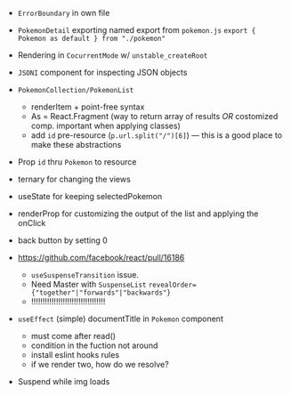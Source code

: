 - `ErrorBoundary` in own file
- `PokemonDetail` exporting named export from `pokemon.js` `export { Pokemon as default } from "./pokemon"`
- Rendering in `CocurrentMode` w/ `unstable_createRoot`
- `JSONI` component for inspecting JSON objects
- `PokemonCollection/PokemonList`
  - renderItem + point-free syntax
  - As = React.Fragment (way to return array of results _OR_ costomized comp. important when applying classes)
  - add `id` pre-resource (`p.url.split("/")[6]`) — this is a good place to make these abstractions
- Prop `id` thru `Pokemon` to resource

- ternary for changing the views
- useState for keeping selectedPokemon
- renderProp for customizing the output of the list and applying the onClick
- back button by setting 0
- https://github.com/facebook/react/pull/16186

  - `useSuspenseTransition` issue.
  - Need Master with `SuspenseList` `revealOrder={"together"|"forwards"|"backwards"}`
  - !!!!!!!!!!!!!!!!!!!!!!!!!!!!!!!!!

- `useEffect` (simple) documentTitle in `Pokemon` component
  - must come after read()
  - condition in the fuction not around
  - install eslint hooks rules
  - if we render two, how do we resolve?


- Suspend while img loads

